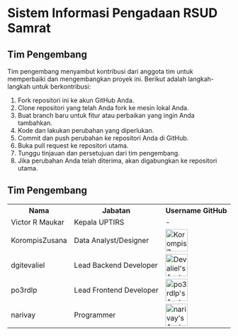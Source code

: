 <!DOCTYPE html>
<html>

<head>
  <title>Sistem Informasi Pengadaan RSUD Samrat</title>

   
</head>

<body>
  <h1>Sistem Informasi Pengadaan RSUD Samrat</h1>

<h2>Tim Pengembang</h2>
  <p>Tim pengembang menyambut kontribusi dari anggota tim untuk memperbaiki dan mengembangkan proyek ini. Berikut adalah langkah-langkah untuk berkontribusi:</p>
  <ol>
    <li>Fork repositori ini ke akun GitHub Anda.</li>
    <li>Clone repositori yang telah Anda fork ke mesin lokal Anda.</li>
    <li>Buat branch baru untuk fitur atau perbaikan yang ingin Anda tambahkan.</li>
    <li>Kode dan lakukan perubahan yang diperlukan.</li>
    <li>Commit dan push perubahan ke repositori Anda di GitHub.</li>
    <li>Buka pull request ke repositori utama.</li>
    <li>Tunggu tinjauan dan persetujuan dari tim pengembang.</li>
    <li>Jika perubahan Anda telah diterima, akan digabungkan ke repositori utama.</li>
  </ol>

<h2>Tim Pengembang</h2>
<table>
  <tr>
    <th>Nama</th>
    <th>Jabatan</th>
    <th>Username GitHub</th>
  </tr>
  <tr>
    <td>Victor R Maukar</td>
    <td>Kepala UPTIRS</td>
    <td>-</td>
  </tr>
  <tr>
    <td>KorompisZusana</td>
    <td>Data Analyst/Designer</td>
    <td><a href="https://github.com/KorompisZusana"><img src="https://avatars.githubusercontent.com/KorompisZusana" alt="KorompisZusana's Avatar" width="50" height="50"></a></td>
  </tr>
  <tr>
    <td>dgitevaliel</td>
    <td>Lead Backend Developer</td>
    <td><a href="https://github.com/Devaliel"><img src="https://avatars.githubusercontent.com/Devaliel" alt="Devaliel's Avatar" width="50" height="50"></a></td>
  </tr>
  <tr>
    <td>po3rdlp</td>
    <td>Lead Frontend Developer</td>
    <td><a href="https://github.com/po3rdlp"><img src="https://avatars.githubusercontent.com/po3rdlp" alt="po3rdlp's Avatar" width="50" height="50"></a></td>
  </tr>

  <tr>
    <td>narivay</td>
    <td>Programmer</td>
    <td><a href="https://github.com/orgs/RSUD-Dr-Sam-Ratulangi/people/narivay"><img src="https://avatars.githubusercontent.com/narivay" alt="narivay's Avatar" width="50" height="50"></a></td>
  </tr>
</table>


</body>

</html>
